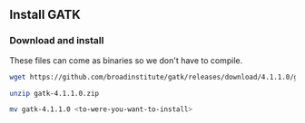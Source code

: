## Install GATK

### Download and install

These files can come as binaries so we don't have to compile.

```bash
wget https://github.com/broadinstitute/gatk/releases/download/4.1.1.0/gatk-4.1.1.0.zip

unzip gatk-4.1.1.0.zip

mv gatk-4.1.1.0 <to-were-you-want-to-install>
```
